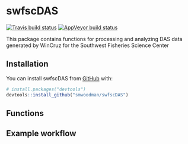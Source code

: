 
<!-- README.md is generated from README.Rmd. Please edit that file -->

# swfscDAS

<!-- badges: start -->

[![Travis build
status](https://travis-ci.org/smwoodman/swfscDAS.svg?branch=master)](https://travis-ci.org/smwoodman/swfscDAS)
[![AppVeyor build
status](https://ci.appveyor.com/api/projects/status/github/smwoodman/swfscDAS?branch=master&svg=true)](https://ci.appveyor.com/project/smwoodman/swfscDAS)
<!-- badges: end -->

This package contains functions for processing and analyzing DAS data
generated by WinCruz for the Southwest Fisheries Science Center

## Installation

<!-- You can install the released version of swfscDAS from [CRAN](https://CRAN.R-project.org) with: -->

<!-- ``` r -->

<!-- install.packages("swfscDAS") -->

<!-- ``` -->

<!-- And the development version from [GitHub](https://github.com/smwoodman/swfscDAS) with: -->

You can install swfscDAS from
[GitHub](https://github.com/smwoodman/swfscDAS) with:

``` r
# install.packages("devtools")
devtools::install_github("smwoodman/swfscDAS")
```

## Functions

## Example workflow

<!-- This is a basic example which shows you how to solve a common problem: -->

<!-- ```{r example} -->

<!-- library(swfscDAS) -->

<!-- ## basic example code -->

<!-- ``` -->

<!-- What is special about using `README.Rmd` instead of just `README.md`? You can include R chunks like so: -->

<!-- ```{r cars} -->

<!-- summary(cars) -->

<!-- ``` -->

<!-- You'll still need to render `README.Rmd` regularly, to keep `README.md` up-to-date. -->

<!-- You can also embed plots, for example: -->

<!-- ```{r pressure, echo = FALSE} -->

<!-- plot(pressure) -->

<!-- ``` -->

<!-- In that case, don't forget to commit and push the resulting figure files, so they display on GitHub! -->
